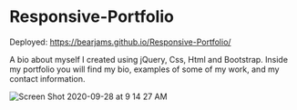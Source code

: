 # Responsive-Portfolio

Deployed: https://bearjams.github.io/Responsive-Portfolio/

A bio about myself I created using jQuery, Css, Html and Bootstrap. Inside my portfolio you will find my bio, examples of some of my work, and my contact information.

![Screen Shot 2020-09-28 at 9 14 27 AM](https://user-images.githubusercontent.com/61466334/94436913-0ad82d00-016b-11eb-8dba-c78ce3308289.png)
